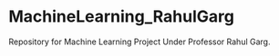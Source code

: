 MachineLearning_RahulGarg
=========================

Repository for Machine Learning Project Under Professor Rahul Garg.
